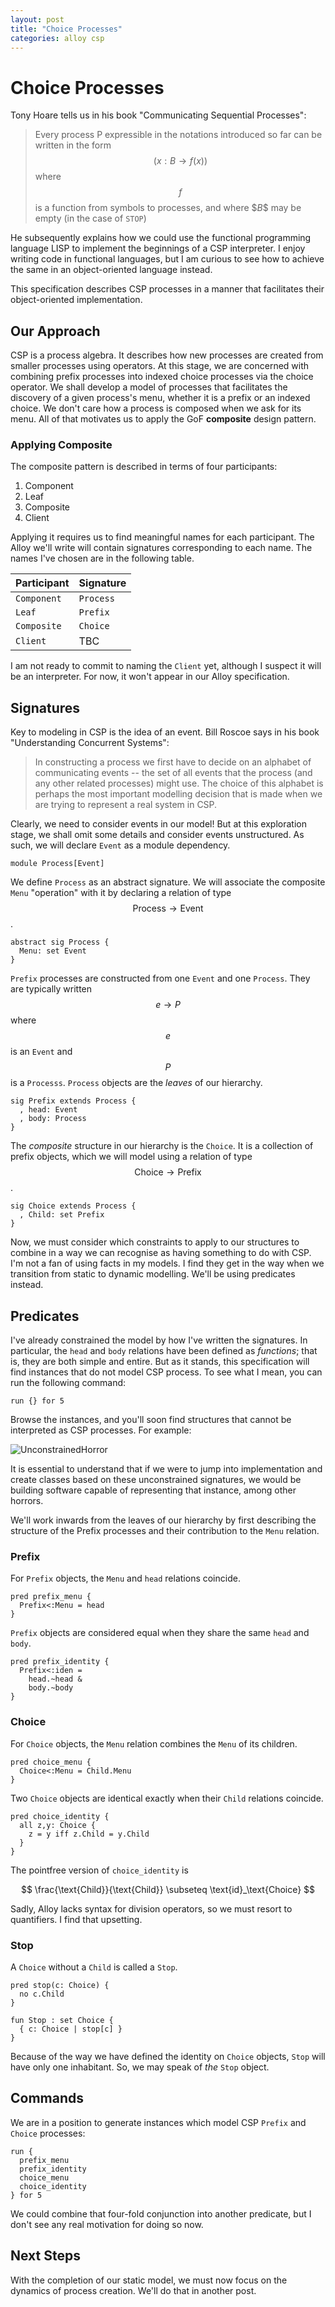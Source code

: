 ```yaml
---
layout: post
title: "Choice Processes"
categories: alloy csp
---
```

<script src="https://cdn.mathjax.org/mathjax/latest/MathJax.js?config=TeX-AMS-MML_HTMLorMML" type="text/javascript"></script>

# Choice Processes

Tony Hoare tells us in his book "Communicating Sequential Processes":

> Every process P expressible in the notations introduced so far can be written in the form
> $$
> (x : B \to f(x))
> $$
> where $$f$$ is a function from symbols to processes, and where $$B$​$ may be empty (in the case of `STOP`)

He subsequently explains how we could use the functional programming language LISP to implement the beginnings of a CSP interpreter.  I enjoy writing code in functional languages, but I am curious to see how to achieve the same in an object-oriented language instead.

This specification describes CSP processes in a manner that facilitates their object-oriented implementation.

## Our Approach

CSP is a process algebra. It describes how new processes are created from smaller processes using operators. At this stage, we are concerned with combining prefix processes into indexed choice processes via the choice operator. We shall develop a model of processes that facilitates the discovery of a given process's menu, whether it is a prefix or an indexed choice. We don't care how a process is composed when we ask for its menu. All of that motivates us to apply the GoF **composite** design pattern.

### Applying Composite

The composite pattern is described in terms of four participants:

1. Component
2. Leaf
3. Composite
4. Client

Applying it requires us to find meaningful names for each participant. The Alloy we'll write will contain signatures corresponding to each name.  The names I've chosen are in the following table.

| Participant | Signature |
| ----------- | --------- |
| `Component` | `Process` |
| `Leaf`      | `Prefix`  |
| `Composite` | `Choice`  |
| `Client`    | TBC       |

I am not ready to commit to naming the `Client` yet, although I suspect it will be an interpreter.  For now, it won't appear in our Alloy specification.

## Signatures

Key to modeling in CSP is the idea of an event.  Bill Roscoe says in his book "Understanding Concurrent Systems":

> In constructing a process we first have to decide on an alphabet of communicating events -- the set of all events that the process (and any other related processes) might use. The choice of this alphabet is perhaps the most important modelling decision that is made when we are trying to represent a real system in CSP.

Clearly, we need to consider events in our model! But at this exploration stage, we shall omit some details and consider events unstructured. As such, we will declare `Event` as a module dependency.

```alloy
module Process[Event]
```

We define `Process` as an abstract signature.  We will associate the composite `Menu` "operation" with it by declaring a relation of type $$ \text{Process} \rightarrow \text{Event} $$.

```alloy
abstract sig Process {
  Menu: set Event
}
```

`Prefix` processes are constructed from one `Event` and one `Process`.  They are typically written $$ e \rightarrow P $$ where $$ e $$ is an `Event` and $$P$$ is a `Processs`.  `Process` objects are the *leaves* of our hierarchy.

```alloy
sig Prefix extends Process {
  , head: Event
  , body: Process
}
```

The *composite* structure in our hierarchy is the `Choice`.  It is a collection of prefix objects, which we will model using a relation of type $$ \text{Choice} \rightarrow \text{Prefix} $$.

```alloy
sig Choice extends Process {
  , Child: set Prefix
}
```

Now, we must consider which constraints to apply to our structures to combine in a way we can recognise as having something to do with CSP. I'm not a fan of using facts in my models. I find they get in the way when we transition from static to dynamic modelling. We'll be using predicates instead.

## Predicates

I've already constrained the model by how I've written the signatures.  In particular, the `head` and `body` relations have been defined as _functions_; that is, they are both simple and entire.  But as it stands, this specification will find instances that do not model CSP process.  To see what I mean, you can run the following command:

```alloy
run {} for 5
```

Browse the instances, and you'll soon find structures that cannot be interpreted as CSP processes.  For example:

![UnconstrainedHorror](/assets/UnconstrainedHorror.png)

It is essential to understand that if we were to jump into implementation and create classes based on these unconstrained signatures, we would be building software capable of representing that instance, among other horrors.

We'll work inwards from the leaves of our hierarchy by first describing the structure of the Prefix processes and their contribution to the `Menu` relation.

### Prefix

For `Prefix` objects, the `Menu` and `head` relations coincide.

```alloy
pred prefix_menu {
  Prefix<:Menu = head
}
```

`Prefix` objects are considered equal when they share the same `head` and `body`.

```alloy
pred prefix_identity {
  Prefix<:iden =
    head.~head & 
    body.~body
}
```

### Choice

For `Choice` objects, the `Menu` relation combines the `Menu` of its children.

```alloy
pred choice_menu {
  Choice<:Menu = Child.Menu
}
```

Two `Choice` objects are identical exactly when their `Child` relations coincide.

```alloy
pred choice_identity {
  all z,y: Choice {
    z = y iff z.Child = y.Child
  }
}
```

The pointfree version of `choice_identity` is

$$
\frac{\text{Child}}{\text{Child}} \subseteq \text{id}_\text{Choice}
$$

Sadly, Alloy lacks syntax for division operators, so we must resort to quantifiers.  I find that upsetting.

### Stop

A `Choice` without a `Child` is called a `Stop`.

```alloy
pred stop(c: Choice) {
  no c.Child
}

fun Stop : set Choice {
  { c: Choice | stop[c] }
}
```

Because of the way we have defined the identity on `Choice` objects, `Stop` will have only one inhabitant.  So, we may speak of _the_ `Stop` object.

## Commands

We are in a position to generate instances which model CSP `Prefix` and `Choice` processes:

```alloy
run {
  prefix_menu
  prefix_identity
  choice_menu
  choice_identity
} for 5
```

We could combine that four-fold conjunction into another predicate, but I don't see any real motivation for doing so now.

## Next Steps

With the completion of our static model, we must now focus on the dynamics of process creation.  We'll do that in another post.